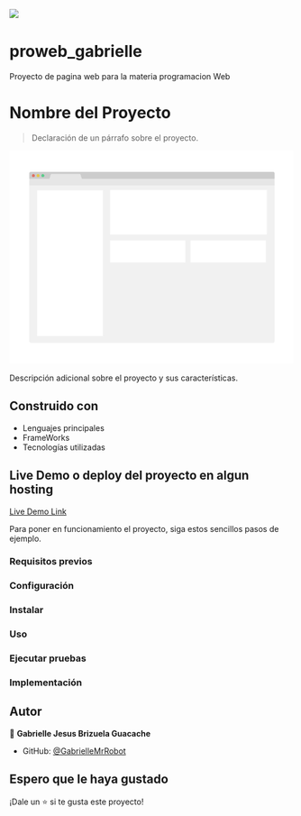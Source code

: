 ![](https://img.shields.io/badge/UMC-blue)

# proweb_gabrielle
Proyecto de pagina web para la materia programacion Web

# Nombre del Proyecto

> Declaración de un párrafo sobre el proyecto.

![screenshot](./app_screenshot.png)

Descripción adicional sobre el proyecto y sus características.

## Construido con

- Lenguajes principales
- FrameWorks
- Tecnologías utilizadas

## Live Demo o deploy del proyecto en algun hosting

[Live Demo Link](https://livedemo.com)


Para poner en funcionamiento el proyecto, siga estos sencillos pasos de ejemplo.

### Requisitos previos

### Configuración

### Instalar

### Uso

### Ejecutar pruebas

### Implementación


## Autor

👤 **Gabrielle Jesus Brizuela Guacache**

- GitHub: [@GabrielleMrRobot](https://github.com/GabrielleMrRobot)


## Espero que le haya gustado

¡Dale un ⭐️ si te gusta este proyecto!
